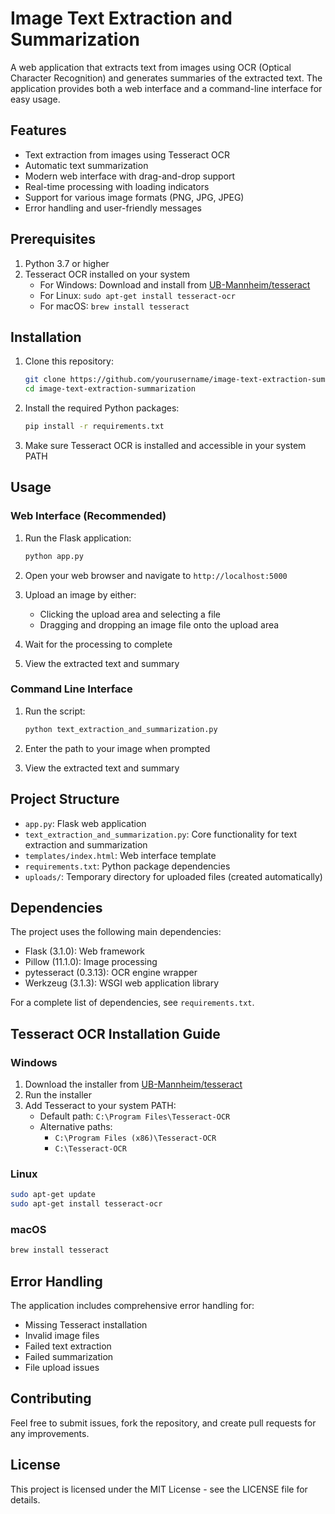 # Image Text Extraction and Summarization

A web application that extracts text from images using OCR (Optical Character Recognition) and generates summaries of the extracted text. The application provides both a web interface and a command-line interface for easy usage.

## Features

- Text extraction from images using Tesseract OCR
- Automatic text summarization
- Modern web interface with drag-and-drop support
- Real-time processing with loading indicators
- Support for various image formats (PNG, JPG, JPEG)
- Error handling and user-friendly messages

## Prerequisites

1. Python 3.7 or higher
2. Tesseract OCR installed on your system
   - For Windows: Download and install from [UB-Mannheim/tesseract](https://github.com/UB-Mannheim/tesseract/wiki)
   - For Linux: `sudo apt-get install tesseract-ocr`
   - For macOS: `brew install tesseract`

## Installation

1. Clone this repository:
   ```bash
   git clone https://github.com/yourusername/image-text-extraction-summarization.git
   cd image-text-extraction-summarization
   ```

2. Install the required Python packages:
   ```bash
   pip install -r requirements.txt
   ```

3. Make sure Tesseract OCR is installed and accessible in your system PATH

## Usage

### Web Interface (Recommended)

1. Run the Flask application:
   ```bash
   python app.py
   ```

2. Open your web browser and navigate to `http://localhost:5000`

3. Upload an image by either:
   - Clicking the upload area and selecting a file
   - Dragging and dropping an image file onto the upload area

4. Wait for the processing to complete

5. View the extracted text and summary

### Command Line Interface

1. Run the script:
   ```bash
   python text_extraction_and_summarization.py
   ```

2. Enter the path to your image when prompted

3. View the extracted text and summary

## Project Structure

- `app.py`: Flask web application
- `text_extraction_and_summarization.py`: Core functionality for text extraction and summarization
- `templates/index.html`: Web interface template
- `requirements.txt`: Python package dependencies
- `uploads/`: Temporary directory for uploaded files (created automatically)

## Dependencies

The project uses the following main dependencies:

- Flask (3.1.0): Web framework
- Pillow (11.1.0): Image processing
- pytesseract (0.3.13): OCR engine wrapper
- Werkzeug (3.1.3): WSGI web application library

For a complete list of dependencies, see `requirements.txt`.

## Tesseract OCR Installation Guide

### Windows
1. Download the installer from [UB-Mannheim/tesseract](https://github.com/UB-Mannheim/tesseract/wiki)
2. Run the installer
3. Add Tesseract to your system PATH:
   - Default path: `C:\Program Files\Tesseract-OCR`
   - Alternative paths: 
     - `C:\Program Files (x86)\Tesseract-OCR`
     - `C:\Tesseract-OCR`

### Linux
```bash
sudo apt-get update
sudo apt-get install tesseract-ocr
```

### macOS
```bash
brew install tesseract
```

## Error Handling

The application includes comprehensive error handling for:
- Missing Tesseract installation
- Invalid image files
- Failed text extraction
- Failed summarization
- File upload issues

## Contributing

Feel free to submit issues, fork the repository, and create pull requests for any improvements.

## License

This project is licensed under the MIT License - see the LICENSE file for details. 